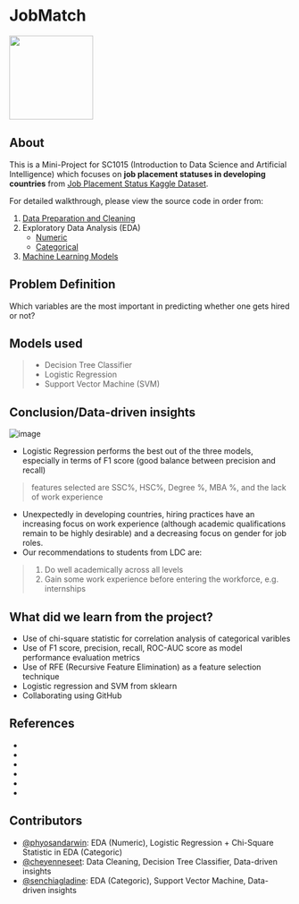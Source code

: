 # JobMatch 
<img src="https://static.vecteezy.com/system/resources/previews/006/575/001/original/we-are-hiring-free-vector.jpg" width="150" height="150">

**About**
---
This is a Mini-Project for SC1015 (Introduction to Data Science and Artificial Intelligence) which focuses on **job placement statuses in developing countries** from [Job Placement Status Kaggle Dataset](https://www.kaggle.com/datasets/ahsan81/job-placement-dataset). 

For detailed walkthrough, please view the source code in order from:

1. [Data Preparation and Cleaning](https://github.com/phyosandarwin/Jobmatch/blob/67408c71741bf5a087cbbba03199483cd6affe04/Data_Preparation_and_Cleaning.ipynb)
2. Exploratory Data Analysis (EDA)
   - [Numeric](https://github.com/phyosandarwin/Jobmatch/blob/38707bf6dcb011d3331f317f7b01096b5704419d/EDA%20(Numeric).ipynb)
   - [Categorical](https://github.com/phyosandarwin/Jobmatch/blob/38707bf6dcb011d3331f317f7b01096b5704419d/EDA%20(Categorical).ipynb)
3. [Machine Learning Models](https://github.com/phyosandarwin/Jobmatch/blob/0b75465dad5b0048b4aa47ac0e3e7ce95dd978cb/Machine_Learning_Models.ipynb)


**Problem Definition**
---
Which variables are the most important in predicting whether one gets hired or not?


**Models used**
---
   >- Decision Tree Classifier
   >- Logistic Regression
   >- Support Vector Machine (SVM)
  
**Conclusion/Data-driven insights**
---
![image](https://user-images.githubusercontent.com/120161341/231919542-ba25a7ef-a597-48e9-a72e-643b67001740.png)


* Logistic Regression performs the best out of the three models, especially in terms of F1 score (good balance between precision and recall)
> features selected are SSC%, HSC%, Degree %, MBA %, and the lack of work experience
* Unexpectedly in developing countries, hiring practices have an increasing focus on work experience (although academic qualifications remain to be highly desirable) and a decreasing focus on gender for job roles.
* Our recommendations to students from LDC are:
> 1. Do well academically across all levels
> 2. Gain some work experience before entering the workforce, e.g. internships

**What did we learn from the project?**
---
- Use of chi-square statistic for correlation analysis of categorical varibles
- Use of F1 score, precision, recall, ROC-AUC score as model performance evaluation metrics
- Use of RFE (Recursive Feature Elimination) as a feature selection technique
- Logistic regression and SVM from sklearn
- Collaborating using GitHub


**References**
---
- 
- 
-
-
-
- 




**Contributors**
---
- [@phyosandarwin](https://github.com/phyosandarwin): EDA (Numeric), Logistic Regression + Chi-Square Statistic in EDA (Categoric)
- [@cheyenneseet](https://github.com/cheyenneseet): Data Cleaning, Decision Tree Classifier, Data-driven insights
- [@senchiagladine](https://github.com/senchiagladine): EDA (Categoric), Support Vector Machine, Data-driven insights
